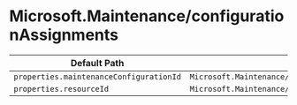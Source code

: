 # Microsoft.Maintenance/configurationAssignments

| Default Path | Alias |
|---|---|
| `properties.maintenanceConfigurationId` | `Microsoft.Maintenance/configurationAssignments/maintenanceConfigurationId` |
| `properties.resourceId` | `Microsoft.Maintenance/configurationAssignments/resourceId` |

